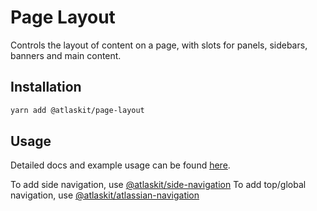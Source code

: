 # Page Layout

Controls the layout of content on a page, with slots for panels, sidebars, banners and main content.

## Installation

```sh
yarn add @atlaskit/page-layout
```

## Usage

Detailed docs and example usage can be found [here](https://atlaskit.atlassian.com/packages/design-system/page-layout).

To add side navigation, use [@atlaskit/side-navigation](https://atlaskit.atlassian.com/packages/navigation/side-navigation)
To add top/global navigation, use [@atlaskit/atlassian-navigation](https://atlaskit.atlassian.com/packages/navigation/atlassian-navigation)
